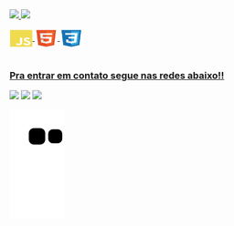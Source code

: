 <div>
  <a href="https://github.com/Dhalos20">
  <img height="180em" src="https://github-readme-stats.vercel.app/api?username=Dhalos20&show_icons=true&theme=dark&include_all_commits=true&count_private=true"/>
  <img height="180em" src="https://github-readme-stats.vercel.app/api/top-langs/?username=Dhalos20&layout=compact&langs_count=6&theme=dark"/>
</div>
<div style="display: inline_block"><br>
  <img align="center" alt="Js" height="30" width="40" src="https://raw.githubusercontent.com/devicons/devicon/master/icons/javascript/javascript-plain.svg">
  <img align="center" alt="HTML" height="30" width="40" src="https://raw.githubusercontent.com/devicons/devicon/master/icons/html5/html5-original.svg">
  <img align="center" alt="CSS" height="30" width="40" src="https://raw.githubusercontent.com/devicons/devicon/master/icons/css3/css3-original.svg">
</div>
 
 <br>
 
  ### Pra entrar em contato segue nas redes abaixo!!
 
<div> 
  
  <a href="https://www.instagram.com/daniel.halos/" target="_blank"><img src="https://img.shields.io/badge/-Instagram-%23E4405F?style=for-the-badge&logo=instagram&logoColor=white" target="_blank"></a>
  <a href="https://twitter.com/danielhalosneto" target="_blank"><img src="https://img.shields.io/twitter/url?style=social&url=https%3A%2F%2Ftwitter.com%2Fdanielhalosneto"></a>
  <a href = "mailto:danielhalosneto@gmail.com"><img src="https://img.shields.io/badge/-Gmail-%23333?style=for-the-badge&logo=gmail&logoColor=white" target="_blank"></a>
  
 
  ![Snake animation](https://github.com/Dhalos20/Dhalos20/blob/output/github-contribution-grid-snake.svg)

</div>
